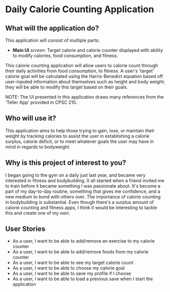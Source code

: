 # Daily Calorie Counting Application

## What will the application do?

This application will consist of multiple parts:
- **Main UI** *screen*: Target calorie and calorie counter displayed with ability to modify calories, food consumption, 
and fitness.

This calorie counting application will allow users to calorie count through their daily activities from food consumption,
to fitness. A user's 'target' calorie goal will be calculated using the Harris-Benedict equation based off
user-inputed information about themselves such as height and body weight; they will be able to modify this target based on
their goals.

NOTE: The UI presented in this application draws many references from the 'Teller App' provided in CPSC 210.

## Who will use it?

This application aims to help those trying to gain, lose, or maintain their weight by tracking calories to assist the user
in establishing a calorie surplus, calorie deficit, or to meet whatever goals the user may have in mind in regards to bodyweight.



## Why is this project of interest to you?

I began going to the gym on a daily just last year, and became very interested in fitness and bodybuilding. It
all started when a friend invited me to train before it became something I was passionate about. It's become a part
of my day-to-day routine, something that gives me confidence, and a new medium to bond with others over. The importance of
calorie counting in bodybuilding is substantial. Even though there's a surplus amount of calorie counting and fitness apps,
I think it would be interesting to tackle this and create one of my own.

## User Stories

- As a user, I want to be able to add/remove an exercise to my calorie counter
- As a user, I want to be able to add/remove foods from my calorie counter
- As a user, I want to be able to see my target calorie count
- As a user, I want to be able to choose my calorie goal
- As a user, I want to be able to save my profile if I choose
- As a user, I want to be able to load a previous save when I start the application

